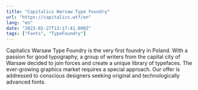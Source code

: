 ```yaml
---
title: "Capitalics Warsaw Type Foundry"
url: "https://capitalics.wtf/en"
lang: "en"
date: "2023-02-27T13:17:41.000Z"
tags: ["Fonts", "TypeFoundry"]
---
```


Capitalics Warsaw Type Foundry is the very first foundry in Poland. With a passion for good typography, a group of writers from the capital city of Warsaw decided to join forces and create a unique library of typefaces. The ever-growing graphics market requires a special approach. Our offer is addressed to conscious designers seeking original and technologically advanced fonts.
